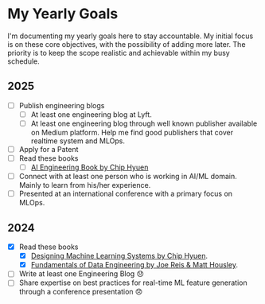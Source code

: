 # My Yearly Goals

I'm documenting my yearly goals here to stay accountable. My initial focus is on these core objectives, with the possibility of adding more later. The priority is to keep the scope realistic and achievable within my busy schedule.

## 2025

- [ ] Publish engineering blogs
    - [ ] At least one engineering blog at Lyft.
    - [ ] At least one engineering blog through well known publisher available on Medium platform. Help me find good publishers that cover realtime system and MLOps.
- [ ] Apply for a Patent
- [ ] Read these books
    - [ ] [AI Engineering Book by Chip Hyuen](https://a.co/d/1yFRjhV)
- [ ] Connect with at least one person who is working in AI/ML domain. Mainly to learn from his/her experience.
- [ ] Presented at an international conference with a primary focus on MLOps.

## 2024

- [x] Read these books
    - [x] [Designing Machine Learning Systems by Chip Hyuen](https://a.co/d/53xfE7T).
    - [x] [Fundamentals of Data Engineering by Joe Reis & Matt Housley](https://a.co/d/6yU0UaA).
- [ ] Write at least one Engineering Blog :disappointed:
- [ ] Share expertise on best practices for real-time ML feature generation through a conference presentation :disappointed:
